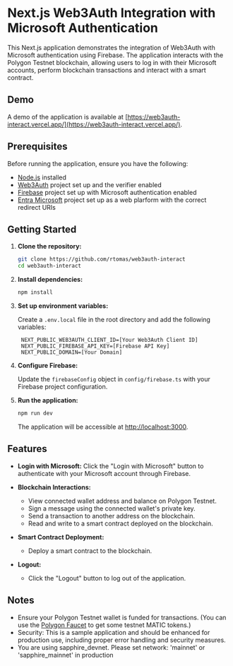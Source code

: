 # Next.js Web3Auth Integration with Microsoft Authentication

This Next.js application demonstrates the integration of Web3Auth with Microsoft authentication using Firebase. The application interacts with the Polygon Testnet blockchain, allowing users to log in with their Microsoft accounts, perform blockchain transactions and interact with a smart contract.

## Demo

A demo of the application is available at [https://web3auth-interact.vercel.app/](https://web3auth-interact.vercel.app/).

## Prerequisites

Before running the application, ensure you have the following:

-   [Node.js](https://nodejs.org/) installed
-   [Web3Auth](https://web3auth.dev/) project set up and the verifier enabled
-   [Firebase](https://firebase.google.com/) project set up with Microsoft authentication enabled
-   [Entra Microsoft](https://entra.microsoft.com/) project set up as a web plarform with the correct redirect URIs

## Getting Started

1. **Clone the repository:**

    ```bash
    git clone https://github.com/rtomas/web3auth-interact
    cd web3auth-interact
    ```

2. **Install dependencies:**

    ```bash
    npm install
    ```

3. **Set up environment variables:**

    Create a `.env.local` file in the root directory and add the following variables:

    ```dotenv
     NEXT_PUBLIC_WEB3AUTH_CLIENT_ID=[Your Web3Auth Client ID]
     NEXT_PUBLIC_FIREBASE_API_KEY=[Firebase API Key]
     NEXT_PUBLIC_DOMAIN=[Your Domain]
    ```

4. **Configure Firebase:**

    Update the `firebaseConfig` object in `config/firebase.ts` with your Firebase project configuration.

5. **Run the application:**

    ```bash
    npm run dev
    ```

    The application will be accessible at [http://localhost:3000](http://localhost:3000).

## Features

-   **Login with Microsoft:** Click the "Login with Microsoft" button to authenticate with your Microsoft account through Firebase.

-   **Blockchain Interactions:**

    -   View connected wallet address and balance on Polygon Testnet.
    -   Sign a message using the connected wallet's private key.
    -   Send a transaction to another address on the blockchain.
    -   Read and write to a smart contract deployed on the blockchain.

-   **Smart Contract Deployment:**

    -   Deploy a smart contract to the blockchain.

-   **Logout:**
    -   Click the "Logout" button to log out of the application.

## Notes

-   Ensure your Polygon Testnet wallet is funded for transactions. (You can use the [Polygon Faucet](https://faucet.polygon.technology/) to get some testnet MATIC tokens.)
-   Security: This is a sample application and should be enhanced for production use, including proper error handling and security measures.
-   You are using sapphire_devnet. Please set network: 'mainnet' or 'sapphire_mainnet' in production
